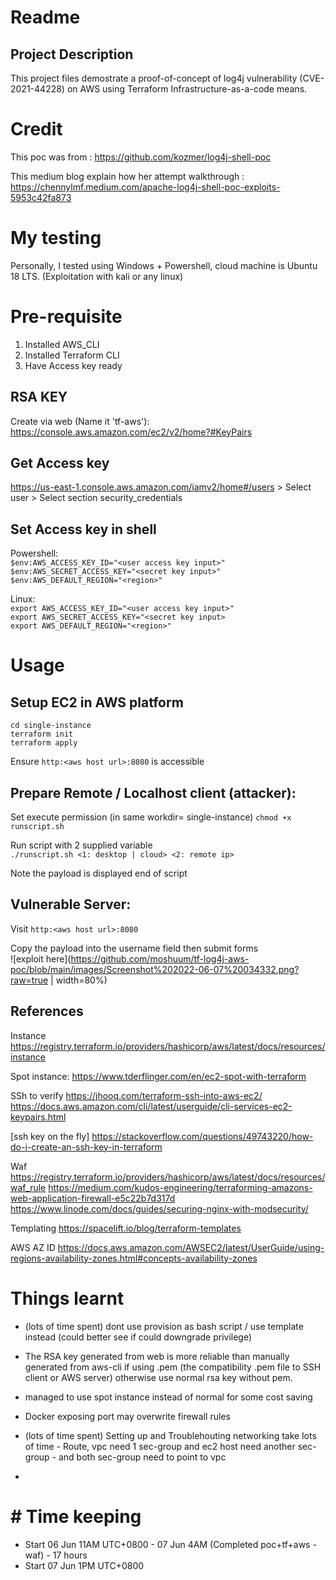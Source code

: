 # Readme

## Project Description
This project files demostrate a proof-of-concept of log4j vulnerability (CVE-2021-44228) on AWS using Terraform Infrastructure-as-a-code means.

# Credit
This poc was from :
https://github.com/kozmer/log4j-shell-poc  

This medium blog explain how her attempt walkthrough : 
https://chennylmf.medium.com/apache-log4j-shell-poc-exploits-5953c42fa873  

# My testing  

Personally, I tested using Windows + Powershell, cloud machine is Ubuntu 18 LTS. (Exploitation with kali or any linux)
  
# Pre-requisite

1. Installed AWS_CLI  
2. Installed Terraform CLI   
3. Have Access key ready

## RSA KEY

Create via web (Name it 'tf-aws'): https://console.aws.amazon.com/ec2/v2/home?#KeyPairs


## Get Access key
https://us-east-1.console.aws.amazon.com/iamv2/home#/users > Select user > Select section security_credentials

## Set Access key in shell

Powershell:  
`$env:AWS_ACCESS_KEY_ID="<user access key input>"`  
`$env:AWS_SECRET_ACCESS_KEY="<secret key input>"`  
`$env:AWS_DEFAULT_REGION="<region>"`  

  
Linux:  
`export AWS_ACCESS_KEY_ID="<user access key input>"`  
`export AWS_SECRET_ACCESS_KEY="<secret key input>`  
`export AWS_DEFAULT_REGION="<region>"`

# Usage
## Setup EC2 in AWS platform
 `cd single-instance`  
 `terraform init`    
 `terraform apply`   

Ensure `http:<aws host url>:8080` is accessible

## Prepare Remote / Localhost client (attacker):
Set execute permission  (in same workdir= single-instance)
`chmod +x runscript.sh`    

Run script with 2 supplied variable   
`./runscript.sh <1: desktop | cloud> <2: remote ip>`

Note the payload is displayed end of script

## Vulnerable Server:  
Visit `http:<aws host url>:8080`

Copy the payload into the username field then submit forms  
![exploit here](https://github.com/moshuum/tf-log4j-aws-poc/blob/main/images/Screenshot%202022-06-07%20034332.png?raw=true | width=80%)


## References
Instance
https://registry.terraform.io/providers/hashicorp/aws/latest/docs/resources/instance


Spot instance:
https://www.tderflinger.com/en/ec2-spot-with-terraform


SSh to verify
https://jhooq.com/terraform-ssh-into-aws-ec2/
https://docs.aws.amazon.com/cli/latest/userguide/cli-services-ec2-keypairs.html

[ssh key on the fly]
https://stackoverflow.com/questions/49743220/how-do-i-create-an-ssh-key-in-terraform

Waf
https://registry.terraform.io/providers/hashicorp/aws/latest/docs/resources/waf_rule
https://medium.com/kudos-engineering/terraforming-amazons-web-application-firewall-e5c22b7d317d
https://www.linode.com/docs/guides/securing-nginx-with-modsecurity/

Templating
https://spacelift.io/blog/terraform-templates

AWS AZ ID
https://docs.aws.amazon.com/AWSEC2/latest/UserGuide/using-regions-availability-zones.html#concepts-availability-zones 

# Things learnt

* (lots of time spent) dont use provision as bash script / use template instead (could better see if could downgrade privilege)
* The RSA key generated from web is more reliable than manually generated from aws-cli if using .pem (the compatibility .pem file to SSH client or AWS server) otherwise use normal rsa key without pem.
* managed to use spot instance instead of normal for some cost saving
* Docker exposing port may overwrite firewall rules
* (lots of time spent) Setting up and Troublehouting networking take lots of time - Route, vpc need 1 sec-group and ec2 host need another sec-group - and both sec-group need to point to vpc


* 

# # Time keeping
* Start 06 Jun 11AM UTC+0800 - 07 Jun 4AM (Completed poc+tf+aws -waf) - 17 hours
* Start 07 Jun 1PM UTC+0800





